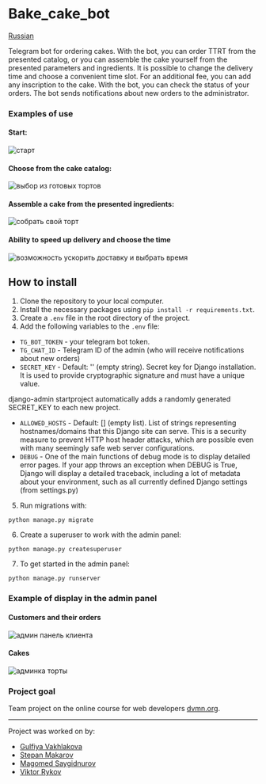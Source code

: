 # Bake_cake_bot
[Russian](RU_README.md)

Telegram bot for ordering cakes. With the bot, you can order TTRT from the presented catalog, or you can assemble the cake yourself from the presented parameters and ingredients. It is possible to change the delivery time and choose a convenient time slot. For an additional fee, you can add any inscription to the cake. With the bot, you can check the status of your orders. The bot sends notifications about new orders to the administrator.

### Examples of use

#### Start:

![старт](https://github.com/user-attachments/assets/866e1a14-f558-43c1-8e47-daa0c361a9d3)

#### Choose from the cake catalog:

![выбор из готовых тортов](https://github.com/user-attachments/assets/9fd4ce25-057b-4ee0-a234-447691f63e0f)

#### Assemble a cake from the presented ingredients:

![собрать свой торт](https://github.com/user-attachments/assets/8806e15c-a220-47f5-893b-a6e86b01d6be)

#### Ability to speed up delivery and choose the time

![возможность ускорить доставку и выбрать время](https://github.com/user-attachments/assets/e635feb4-f244-4413-998c-108dd2e3768b)

## How to install

1. Clone the repository to your local computer.
2. Install the necessary packages using `pip install -r requirements.txt`.
3. Create a `.env` file in the root directory of the project.
4. Add the following variables to the `.env` file:
- `TG_BOT_TOKEN` - your telegram bot token.
- `TG_CHAT_ID` - Telegram ID of the admin (who will receive notifications about new orders)
- `SECRET_KEY` - Default: '' (empty string).
Secret key for Django installation. It is used to provide cryptographic signature and must have a unique value.

django-admin startproject automatically adds a randomly generated SECRET_KEY to each new project.
- `ALLOWED_HOSTS` - Default: [] (empty list).
List of strings representing hostnames/domains that this Django site can serve. This is a security measure to prevent HTTP host header attacks, which are possible even with many seemingly safe web server configurations.
- `DEBUG` - One of the main functions of debug mode is to display detailed error pages. If your app throws an exception when DEBUG is True, Django will display a detailed traceback, including a lot of metadata about your environment, such as all currently defined Django settings (from settings.py)

5. Run migrations with:

```
python manage.py migrate
```
6. Create a superuser to work with the admin panel:

```
python manage.py createsuperuser
```
7. To get started in the admin panel:

```
python manage.py runserver
```
### Example of display in the admin panel

#### Customers and their orders

![админ панель клиента](https://github.com/user-attachments/assets/5e7ff27b-827a-40dd-96f6-a1b42af1f88e)

#### Cakes

![админка торты](https://github.com/user-attachments/assets/b4ee1ae8-b8b1-4c5a-8cc4-a0d68231a05d)

### Project goal

Team project on the online course for web developers [dvmn.org](https://dvmn.org/).

---
Project was worked on by:
* [Gulfiya Vakhlakova](https://github.com/Gulfia83)
* [Stepan Makarov](https://github.com/Stmkv)
* [Magomed Saygidnurov](https://github.com/Magomed993)
* [Viktor Rykov](https://github.com/aqwarius2003)
